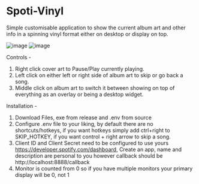 # Spoti-Vinyl
Simple customisable application to show the current album art and other info in a spinning vinyl format either on desktop or display on top.

![image](https://github.com/user-attachments/assets/2e4e249e-79f2-49ff-9f79-c847a9f372a4)
![image](https://github.com/user-attachments/assets/0acb1a52-9821-4d36-a699-c887bfe96225)


Controls - 

1. Right click cover art to Pause/Play currently playing.
2. Left click on either left or right side of album art to skip or go back a song.
3. Middle click on album art to switch it between showing on top of everything as an overlay or being a desktop widget.

   
Installation - 

1. Download Files, exe from release and .env from source
2. Configure .env file to your liking, by default there are no shortcuts/hotkeys, if you want hotkeys simply add ctrl+right to SKIP_HOTKEY, if you want control + right arrow to skip a song.
3. Client ID and Client Secret need to be configured to use yours https://developer.spotify.com/dashboard, Create an app, name and description are personal to you however callback should be http://localhost:8888/callback
4. Monitor is counted from 0 so if you have multiple monitors your primary display will be 0, not 1
